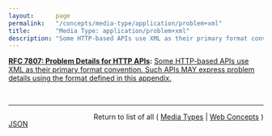 ```yaml
---
layout:      page
permalink:   "/concepts/media-type/application/problem+xml"
title:       "Media Type: application/problem+xml"
description: "Some HTTP-based APIs use XML as their primary format convention. Such APIs MAY express problem details using the format defined in this appendix."
---
```


**[RFC 7807: Problem Details for HTTP APIs](/specs/IETF/RFC/7807 "This document defines a &#34;problem detail&#34; as a way to carry machine-readable details of errors in a HTTP response, to avoid the need to invent new error response formats for HTTP APIs."):** [Some HTTP-based APIs use XML as their primary format convention. Such APIs MAY express problem details using the format defined in this appendix.](http://tools.ietf.org/html/rfc7807#appendix-A "Read documentation for Media Type &#34;application/problem+xml&#34;")

<br/>
<hr/>

<p style="float : left"><a href="./application/problem+xml.json" title="JSON representing this particular Web Concept value">JSON</a></p>
<p style="text-align: right">Return to list of all ( <a href="../media-types">Media Types</a> | <a href="../">Web Concepts</a> )</p>
